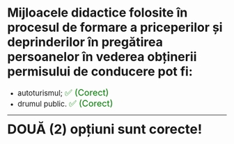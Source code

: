 # Mijloacele didactice folosite în procesul de formare a priceperilor și deprinderilor în pregătirea persoanelor în vederea obținerii permisului de conducere pot fi:

- <span style="font-size: larger;">autoturismul; <span style="color: green; font-size: larger;">✅ (Corect)</span></span>
- <span style="font-size: larger;">drumul public. <span style="color: green; font-size: larger;">✅ (Corect)</span></span>

---

<span style="font-size: 30px; font-weight: bold;">**DOUĂ (2) opțiuni sunt corecte!**</span>
